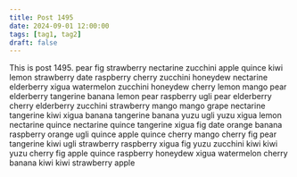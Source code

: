 ```yaml
---
title: Post 1495
date: 2024-09-01 12:00:00
tags: [tag1, tag2]
draft: false
---
```

This is post 1495.
pear
fig
strawberry
nectarine
zucchini
apple
quince
kiwi
lemon
strawberry
date
raspberry
cherry
zucchini
honeydew
nectarine
elderberry
xigua
watermelon
zucchini
honeydew
cherry
lemon
mango
pear
elderberry
tangerine
banana
lemon
pear
raspberry
ugli
pear
elderberry
cherry
elderberry
zucchini
strawberry
mango
mango
grape
nectarine
tangerine
kiwi
xigua
banana
tangerine
banana
yuzu
ugli
yuzu
xigua
lemon
nectarine
quince
nectarine
quince
tangerine
xigua
fig
date
orange
banana
raspberry
orange
ugli
quince
apple
quince
cherry
mango
cherry
fig
pear
tangerine
kiwi
ugli
strawberry
raspberry
xigua
fig
yuzu
zucchini
kiwi
kiwi
yuzu
cherry
fig
apple
quince
raspberry
honeydew
xigua
watermelon
cherry
banana
kiwi
kiwi
strawberry
apple
